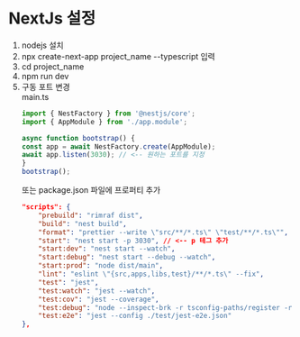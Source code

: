 NextJs 설정   
===

1. nodejs 설치
2. npx create-next-app project_name --typescript 입력
3. cd project_name
4. npm run dev
5. 구동 포트 변경   
    main.ts
    ```typescript 
    import { NestFactory } from '@nestjs/core';
    import { AppModule } from './app.module';

    async function bootstrap() {
    const app = await NestFactory.create(AppModule);
    await app.listen(3030); // <-- 원하는 포트를 지정
    }
    bootstrap();
    ```
    또는 package.json 파일에 프로퍼티 추가   
    ```json
    "scripts": {
        "prebuild": "rimraf dist",
        "build": "nest build",
        "format": "prettier --write \"src/**/*.ts\" \"test/**/*.ts\"",
        "start": "nest start -p 3030", // <-- p 테그 추가
        "start:dev": "nest start --watch",
        "start:debug": "nest start --debug --watch",
        "start:prod": "node dist/main",
        "lint": "eslint \"{src,apps,libs,test}/**/*.ts\" --fix",
        "test": "jest",
        "test:watch": "jest --watch",
        "test:cov": "jest --coverage",
        "test:debug": "node --inspect-brk -r tsconfig-paths/register -r ts-node/register node_modules/.bin/jest --runInBand",
        "test:e2e": "jest --config ./test/jest-e2e.json"
    },
    ```